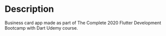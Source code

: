 # Description
Business card app made as part of The Complete 2020 Flutter Development Bootcamp with Dart Udemy course.
